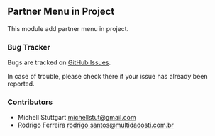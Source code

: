 ## Partner Menu in Project

This module add partner menu in project.

### Bug Tracker

Bugs are tracked on [GitHub Issues](https://github.com/multidadosti-erp/multidadosti-addons/issues).

In case of trouble, please check there if your issue has already been reported.

### Contributors

* Michell Stuttgart <michellstut@gmail.com>
* Rodrigo Ferreira <rodrigo.santos@multidadosti.com.br>
